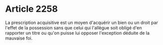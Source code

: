 # Article 2258

La prescription acquisitive est un moyen d'acquérir un bien ou un droit par l'effet de la possession sans que celui qui l'allègue soit obligé d'en rapporter un titre ou qu'on puisse lui opposer l'exception déduite de la mauvaise foi.
